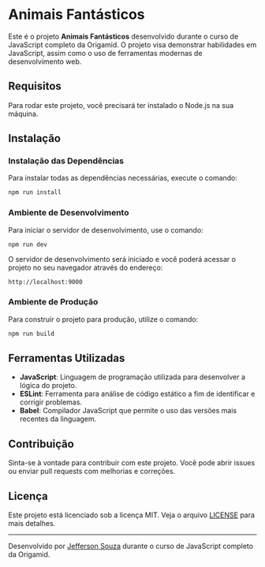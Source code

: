 # Animais Fantásticos

Este é o projeto **Animais Fantásticos** desenvolvido durante o curso de JavaScript completo da Origamid. O projeto visa demonstrar habilidades em JavaScript, assim como o uso de ferramentas modernas de desenvolvimento web.

## Requisitos

Para rodar este projeto, você precisará ter instalado o Node.js na sua máquina.

## Instalação

### Instalação das Dependências

Para instalar todas as dependências necessárias, execute o comando:

```bash
npm run install
```

### Ambiente de Desenvolvimento

Para iniciar o servidor de desenvolvimento, use o comando:

```bash
npm run dev
```

O servidor de desenvolvimento será iniciado e você poderá acessar o projeto no seu navegador através do endereço:

```
http://localhost:9000
```

### Ambiente de Produção

Para construir o projeto para produção, utilize o comando:

```bash
npm run build
```

## Ferramentas Utilizadas

- **JavaScript**: Linguagem de programação utilizada para desenvolver a lógica do projeto.
- **ESLint**: Ferramenta para análise de código estático a fim de identificar e corrigir problemas.
- **Babel**: Compilador JavaScript que permite o uso das versões mais recentes da linguagem.


## Contribuição

Sinta-se à vontade para contribuir com este projeto. Você pode abrir issues ou enviar pull requests com melhorias e correções.

## Licença

Este projeto está licenciado sob a licença MIT. Veja o arquivo [LICENSE](./LICENSE.txt) para mais detalhes.

---

Desenvolvido por [Jefferson Souza](https://www.linkedin.com/in/ojeffersonsouza) durante o curso de JavaScript completo da Origamid.
